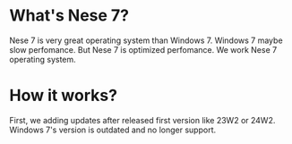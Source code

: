 # What's Nese 7?
Nese 7 is very great operating system than Windows 7. Windows 7 maybe slow perfomance. But Nese 7 is optimized perfomance. We work Nese 7 operating system.
# How it works?
First, we adding updates after released first version like 23W2 or 24W2. Windows 7's version is outdated and no longer support.
